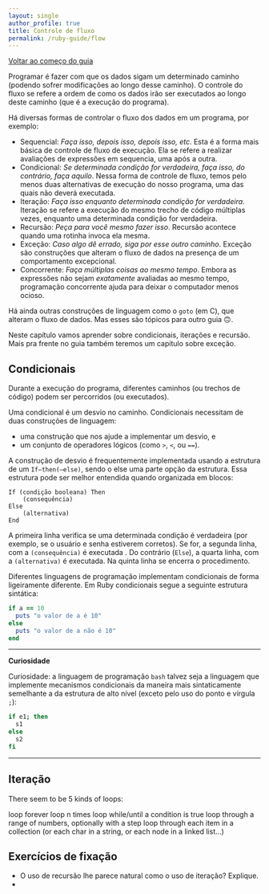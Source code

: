 ```yaml
---
layout: single
author_profile: true
title: Controle de fluxo
permalink: /ruby-guide/flow
---
```


[Voltar ao começo do guia](/ruby-guide/)

Programar é fazer com que os dados sigam um determinado caminho (podendo sofrer modificações ao longo desse caminho). O controle do fluxo se refere a ordem de como os dados irão ser executados ao longo deste caminho (que é a execução do programa).

Há diversas formas de controlar o fluxo dos dados em um programa, por exemplo:

- Sequencial: *Faça isso, depois isso, depois isso, etc*. Esta é a forma mais básica de controle de fluxo de execução. Ela se refere a realizar avaliações de expressões em sequencia, uma após a outra.
- Condicional: *Se determinada condição for verdadeira, faça isso, do contrário, faça aquilo*. Nessa forma de controle de fluxo, temos pelo menos duas alternativas de execução do nosso programa, uma das quais não deverá executada.
- Iteração: *Faça isso enquanto determinada condição for verdadeira*. Iteração se refere a execução do mesmo trecho de código múltiplas vezes, enquanto uma determinada condição for verdadeira.
- Recursão: *Peça para você mesmo fazer isso*. Recursão acontece quando uma rotinha invoca ela mesma.
- Exceção: *Caso algo dê errado, siga por esse outro caminho*. Exceção são construções que alteram o fluxo de dados na presença de um comportamento excepcional.
- Concorrente: *Faça múltiplas coisas ao mesmo tempo*. Embora as expressões não sejam *exatamente* avaliadas ao mesmo tempo, programação concorrente ajuda para deixar o computador menos ocioso.

Há ainda outras construções de linguagem como o ```goto``` (em C), que alteram o fluxo de dados. Mas esses são tópicos para outro guia 🙃.

Neste capítulo vamos aprender sobre condicionais, iterações e recursão. Mais pra frente no guia também teremos um capítulo sobre exceção.

## Condicionais

Durante a execução do programa, diferentes caminhos (ou trechos de código) podem ser percorridos (ou executados).

Uma condicional é um desvio no caminho. Condicionais necessitam de duas construções de linguagem:

- uma construção que nos ajude a implementar um desvio, e
- um conjunto de operadores lógicos (como ```>```, ```<```, ou ```==```).

A construção de desvio é frequentemente implementada usando a estrutura de um ```If–then(–else)```, sendo o else uma parte opção da estrutura. Essa estrutura pode ser melhor entendida quando organizada em blocos:

```
If (condição booleana) Then
    (consequência)
Else
    (alternativa)
End
```

A primeira linha verifica se uma determinada condição é verdadeira (por exemplo, se o usuário e senha estiverem corretos). Se for, a segunda linha, com a ```(consequência)``` é executada . Do contrário (```Else```), a quarta linha, com a ```(alternativa)``` é executada. Na quinta linha se encerra o procedimento.

Diferentes linguagens de programação implementam condicionais de forma ligeiramente diferente. Em Ruby condicionais segue a seguinte estrutura sintática:

```ruby
if a == 10
  puts "o valor de a é 10"
else
  puts "o valor de a não é 10"
end
```

---
**Curiosidade**

Curiosidade: a linguagem de programação ```bash``` talvez seja a linguagem que implemente mecanismos condicionais da maneira mais sintaticamente semelhante a da estrutura de alto nível (exceto pelo uso do ponto e vírgula ```;```):

```bash
if e1; then
  s1
else
  s2
fi
```
---



## Iteração

There seem to be 5 kinds of loops:

loop forever
loop n times
loop while/until a condition is true
loop through a range of numbers, optionally with a step
loop through each item in a collection (or each char in a string, or each node in a linked list...)



## Exercícios de fixação

- O uso de recursão lhe parece natural como o uso de iteração? Explique.
-
